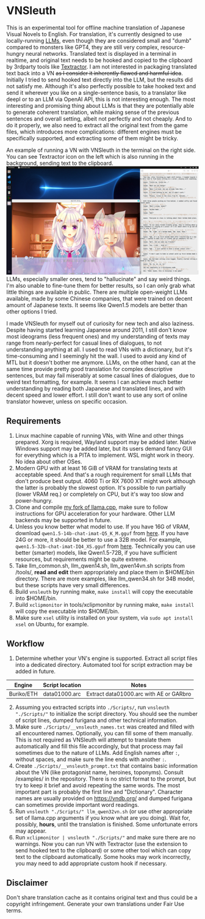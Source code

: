 # VNSleuth
This is an experimental tool for offline machine translation of Japanese Visual Novels to English. For translation, it's currently designed to use locally-running [LLMs](https://en.wikipedia.org/wiki/Large_language_model), even though they are considered small and "dumb" compared to monsters like GPT4, they are still very complex, resource-hungry neural networks. Translated text is displayed in a terminal in realtime, and original text needs to be hooked and copied to the clipboard by 3rdparty tools like [Textractor](https://github.com/Artikash/Textractor). I am not interested in packaging translated text back into a VN ~~as I consider it inherently flawed and harmful idea~~. Initially I tried to send hooked text directly into the LLM, but the results did not satisfy me. Although it's also perfectly possible to take hooked text and send it wherever you like on a single-sentence basis, to a translator like deepl or to an LLM via OpenAI API, this is not interesting enough. The most interesting and promising thing about LLMs is that they are potentially able to generate coherent translation, while making sense of the previous sentences and overall setting, albeit not perfectly and not cheaply. And to do it properly, we also need to extract all the original text from the game files, which introduces more complications: different engines must be specifically supported, and extracting some of them might be tricky.

An example of running a VN with VNSleuth in the terminal on the right side. You can see Textractor icon on the left which is also running in the background, sending text to the clipboard.
![Screenshot of the 'Nekotsuku Sakura' with VNSleuth displaying some translation in the terminal.](/examples/screenshot1.png)
LLMs, especially smaller ones, tend to "hallucinate" and say weird things. I'm also unable to fine-tune them for better results, so I can only grab what little things are available in public. There are multiple open-weight LLMs available, made by some Chinese companies, that were trained on decent amount of Japanese texts. It seems like Qwen1.5 models are better than other options I tried.

I made VNSleuth for myself out of curiosity for new tech and also laziness. Despite having started learning Japanese around 2011, I still don't know most ideograms (less frequent ones) and my understanding of texts may range from nearly-perfect for casual lines of dialogues, to not understanding anything at all. I used to read VNs with a dictionary, but it's time-consuming and I seemingly hit the wall. I used to avoid any kind of MTL but it doesn't bother me anymore. LLMs, on the other hand, can at the same time provide pretty good translation for complex descriptive sentences, but may fail miserably at some casual lines of dialogues, due to weird text formatting, for example. It seems I can achieve much better understanding by reading both Japanese and translated lines, and with decent speed and lower effort. I still don't want to use any sort of online translator however, unless on specific occasion.

## Requirements
1. Linux machine capable of running VNs, with Wine and other things prepared. Xorg is required, Wayland support may be added later. Native Windows support may be added later, but its users demand fancy GUI for everything which is a PITA to implement. WSL might work in theory. No idea about other OSes.
1. Modern GPU with at least 16 GiB of VRAM for translating texts at acceptable speed. And that's a rough requirement for small LLMs that don't produce best output. 4060 Ti or RX 7600 XT might work although the latter is probably the slowest option. It's possible to run partially (lower VRAM req.) or completely on CPU, but it's way too slow and power-hungry.
1. Clone and compile [my fork of llama.cpp](https://github.com/Nekotekina/llama.cpp), make sure to follow instructions for GPU acceleration for your hardware. Other LLM backends may be supported in future.
1. Unless you know better what model to use. If you have 16G of VRAM, download `qwen1.5-14b-chat-imat-Q5_K_M.gguf` from [here](https://huggingface.co/qwp4w3hyb/Qwen1.5-14B-Chat-iMat-GGUF/tree/main). If you have 24G or more, it should be better to use a 32B model. For example, `qwen1.5-32b-chat-imat-IQ4_XS.gguf` from [here](https://huggingface.co/qwp4w3hyb/Qwen1.5-32B-Chat-iMat-GGUF/tree/main). Technically you can use better (smarter) models, like Qwen1.5-72B, if you have sufficient resources, but requirements might be quite extreme.
1. Take llm_common.sh, llm_qwen14.sh, llm_qwen14vn.sh scripts from /tools/, **read and edit** them appropriately and place them in $HOME/bin directory. There are more examples, like llm_qwen34.sh for 34B model, but these scripts have very small differences.
1. Build `vnsleuth` by running make, `make install` will copy the executable into $HOME/bin.
1. Build `xclipmonitor` in tools/xclipmonitor by running make, `make install` will copy the executable into $HOME/bin.
1. Make sure `xsel` utility is installed on your system, via `sudo apt install xsel` on Ubuntu, for example.

## Workflow
1. Determine whether your VN's engine is supported. Extract all script files into a dedicated directory. Automated tool for script extraction may be added in future.

| Engine | Script location | Notes |
|:-------:|:-------:|:-------:|
| Buriko/ETH | data01000.arc | Extract data01000.arc with AE or GARbro |

2. Assuming you extracted scripts into `./Scripts/`, run `vnsleuth "./Scripts/"` to initialize the script directory. You should see the number of script lines, dumped furigana and other technical information.
2. Make sure `./Scripts/__vnsleuth_names.txt` was created and filled with all encountered names. Optionally, you can fill some of them manually. This is not required as VNSleuth will attempt to translate them automatically and fill this file accordingly, but that process may fail sometimes due to the nature of LLMs. Add English names after `:`, without spaces, and make sure the line ends with another `:`.
2. Create `./Scripts/__vnsleuth_prompt.txt` that contains basic information about the VN (like protagonist name, heroines, toponyms). Consult /examples/ in the repository. There is no strict format to the prompt, but try to keep it brief and avoid repeating the same words. The most important part is probably the first line and "Dictionary". Character names are usually provided on https://vndb.org/ and dumped furigana can sometimes provide important word readings.
2. Run `vnsleuth "./Scripts/" llm_qwen32vn.sh` (or use other appropriate set of llama.cpp arguments if you know what are you doing). Wait for, possibly, **hours**, until the translation is finished. Some unfortunate errors may appear.
2. Run `xclipmonitor | vnsleuth "./Scripts/"` and make sure there are no warnings. Now you can run VN with Textractor (use the extension to send hooked text to the clipboard) or some other tool which can copy text to the clipboard automatically. Some hooks may work incorrectly, you may need to add appropriate custom hook if necessary.

## Disclaimer
Don't share translation cache as it contains original text and thus could be a copyright infringement. Generate your own translations under Fair Use terms.
